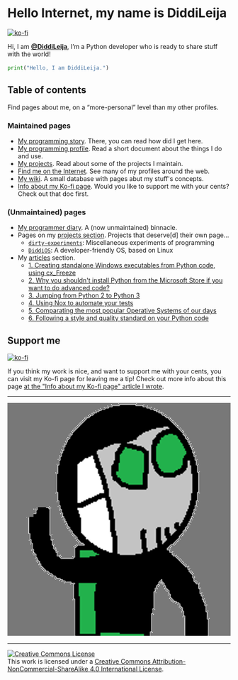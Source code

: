 # Hello Internet, my name is DiddiLeija

[![ko-fi](https://ko-fi.com/img/githubbutton_sm.svg)](https://ko-fi.com/G2G3AL6D6)

Hi, I am **[@DiddiLeija](https://github.com/DiddiLeija)**, I’m a Python developer who is ready to
share stuff with the world!

```python
print("Hello, I am DiddiLeija.")
```

## Table of contents

Find pages about me, on a “more-personal” level than my other profiles.

### Maintained pages

- [My programming story](my_story). There, you can read how did I get here.
- [My programming profile](profile). Read a short document about the things I do and use.
- [My projects](projects). Read about some of the projects I maintain.
- [Find me on the Internet](find_me). See many of my profiles around the web.
- [My wiki](wiki). A small database with pages abut my stuff's concepts.
- [Info about my Ko-fi page](kofi). Would you like to support me with your cents? Check out that doc first.

### (Unmaintained) pages

- [My programmer diary](diary). A (now unmaintained) binnacle.
- Pages on my [projects section](legacy_projects/). Projects that deserve\[d\] their own page...
  - [`dirty-experiments`](legacy_projects/dirty_experiments): Miscellaneous experiments of programming
  - [`DiddiOS`](legacy_projects/diddios): A developer-friendly OS, based on Linux
- My [articles](articles/) section.
  - [1. Creating standalone Windows executables from Python code, using cx\_Freeze](articles/article-01)
  - [2. Why you shouldn't install Python from the Microsoft Store if you want to do advanced code?](articles/article-02)
  - [3. Jumping from Python 2 to Python 3](articles/article-03)
  - [4. Using Nox to automate your tests](articles/article-04)
  - [5. Comparating the most popular Operative Systems of our days](articles/article-05)
  - [6. Following a style and quality standard on your Python code](articles/article-06)

## Support me

[![ko-fi](https://ko-fi.com/img/githubbutton_sm.svg)](https://ko-fi.com/G2G3AL6D6)

If you think my work is nice, and want to support me with your cents, you can visit my Ko-fi page for leaving me a tip! Check out more info about this page [at the "Info about my Ko-fi page" article I wrote](kofi).

----

<!-- TODO: Update this image with a cleaner one! -->
![Diddi's Full Image](Diddi3.png)

----

<a rel="license" href="http://creativecommons.org/licenses/by-nc-sa/4.0/"><img alt="Creative Commons License" style="border-width:0" src="https://i.creativecommons.org/l/by-nc-sa/4.0/88x31.png" /></a><br />This work is licensed under a <a rel="license" href="http://creativecommons.org/licenses/by-nc-sa/4.0/">Creative Commons Attribution-NonCommercial-ShareAlike 4.0 International License</a>.
